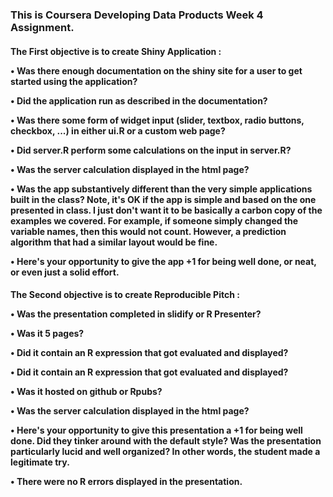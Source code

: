 <h3>This is Coursera Developing Data Products Week 4 Assignment.

<h4>The First objective is to create Shiny Application :<br>

  <p>• Was there enough documentation on the shiny site for a user to get started using the application?
  <p>• Did the application run as described in the documentation?
  <p>• Was there some form of widget input (slider, textbox, radio buttons, checkbox, ...) in either ui.R or a custom web page?
  <p>• Did server.R perform some calculations on the input in server.R?
  <p>• Was the server calculation displayed in the html page?
  <p>• Was the app substantively different than the very simple applications built in the class? Note, it's OK if the app is simple 
    and based on the one presented in class. I just don't want it to be basically a carbon copy of the examples we covered. 
    For example, if someone simply changed the variable names, then this would not count. However, a prediction algorithm that had 
    a similar layout would be fine.
  <p>• Here's your opportunity to give the app +1 for being well done, or neat, or even just a solid effort.

<h4>The Second objective is to create Reproducible Pitch :<br>

  <p>• Was the presentation completed in slidify or R Presenter?
  <p>• Was it 5 pages?
  <p>• Did it contain an R expression that got evaluated and displayed?
  <p>• Did it contain an R expression that got evaluated and displayed?
  <p>• Was it hosted on github or Rpubs?
  <p>• Was the server calculation displayed in the html page?
  <p>• Here's your opportunity to give this presentation a +1 for being well done. Did they tinker around with the default style? 
    Was the presentation particularly lucid and well organized? In other words, the student made a legitimate try.
  <p>• There were no R errors displayed in the presentation.

